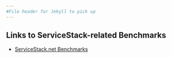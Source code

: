 ```yaml
---
#File header for Jekyll to pick up 
---
```

## Links to ServiceStack-related Benchmarks 

* [ServiceStack.net Benchmarks](http://www.servicestack.net/benchmarks/)